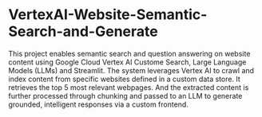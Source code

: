 # VertexAI-Website-Semantic-Search-and-Generate

This project enables semantic search and question answering on website content using Google Cloud Vertex AI Custome Search, Large Language Models (LLMs) and Streamlit. The system leverages Vertex AI to crawl and index content from specific websites defined in a custom data store. It retrieves the top 5 most relevant webpages. And the extracted content is further processed through chunking and passed to an LLM to generate grounded, intelligent responses via a custom frontend.
